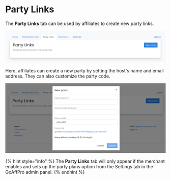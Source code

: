# Party Links

The **Party Links** tab can be used by affiliates to create new party links.&#x20;

![Party Links tab](<../../.gitbook/assets/image (2879).png>)

Here, affiliates can create a new party by setting the host's name and email address. They can also customize the party code.&#x20;

![New Party](<../../.gitbook/assets/image (1773).png>)

{% hint style="info" %}
The **Party Links** tab will only appear if the merchant enables and sets up the party plans option from the Settings tab in the GoAffPro admin panel.&#x20;
{% endhint %}
